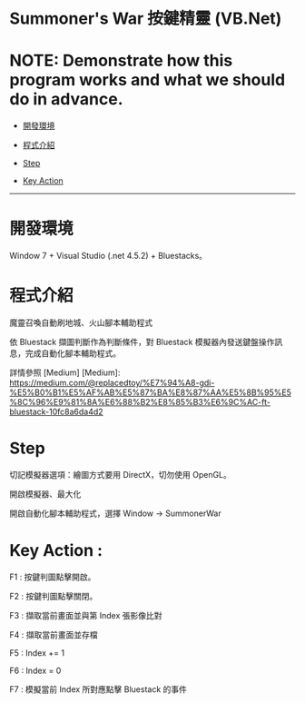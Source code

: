 Summoner's War 按鍵精靈 (VB.Net)
==================

**NOTE:** Demonstrate how this program works and what we should do in advance.
================

*   [開發環境](#environment)

*   [程式介紹](#introduce)

*   [Step](#step)

*   [Key Action](#action)

* * *


<h1 id="environment">開發環境</h1>

Window 7 + Visual Studio (.net 4.5.2) + Bluestacks。

<h1 id="introduce">程式介紹</h1>

魔靈召喚自動刷地城、火山腳本輔助程式

依 Bluestack 擷圖判斷作為判斷條件，對 Bluestack 模擬器內發送鍵盤操作訊息，完成自動化腳本輔助程式。

詳情參照 [Medium]
  [Medium]: https://medium.com/@replacedtoy/%E7%94%A8-gdi-%E5%B0%B1%E5%AF%AB%E5%87%BA%E8%87%AA%E5%8B%95%E5%8C%96%E9%81%8A%E6%88%B2%E8%85%B3%E6%9C%AC-ft-bluestack-10fc8a6da4d2

<h1 id="step">Step</h1>

切記模擬器選項：繪圖方式要用 DirectX，切勿使用 OpenGL。

開啟模擬器、最大化

開啟自動化腳本輔助程式，選擇 Window -> SummonerWar

<h1 id="action">Key Action : </h1>
F1 : 按鍵判圖點擊開啟。

F2 : 按鍵判圖點擊關閉。

F3 : 擷取當前畫面並與第 Index 張影像比對 

F4 : 擷取當前畫面並存檔

F5 : Index += 1 

F6 : Index = 0

F7 : 模擬當前 Index 所對應點擊 Bluestack 的事件
